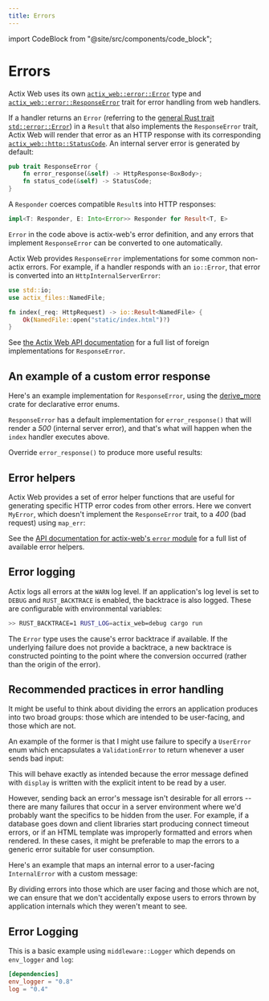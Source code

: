```yaml
---
title: Errors
---
```


import CodeBlock from "@site/src/components/code_block";

# Errors

Actix Web uses its own [`actix_web::error::Error`][actixerror] type and [`actix_web::error::ResponseError`][responseerror] trait for error handling from web handlers.

If a handler returns an `Error` (referring to the [general Rust trait `std::error::Error`][stderror]) in a `Result` that also implements the `ResponseError` trait, Actix Web will render that error as an HTTP response with its corresponding [`actix_web::http::StatusCode`][status_code]. An internal server error is generated by default:

```rust
pub trait ResponseError {
    fn error_response(&self) -> HttpResponse<BoxBody>;
    fn status_code(&self) -> StatusCode;
}
```

A `Responder` coerces compatible `Result`s into HTTP responses:

```rust
impl<T: Responder, E: Into<Error>> Responder for Result<T, E>
```

`Error` in the code above is actix-web's error definition, and any errors that implement `ResponseError` can be converted to one automatically.

Actix Web provides `ResponseError` implementations for some common non-actix errors. For example, if a handler responds with an `io::Error`, that error is converted into an `HttpInternalServerError`:

```rust
use std::io;
use actix_files::NamedFile;

fn index(_req: HttpRequest) -> io::Result<NamedFile> {
    Ok(NamedFile::open("static/index.html")?)
}
```

See [the Actix Web API documentation][responseerrorimpls] for a full list of foreign implementations for `ResponseError`.

## An example of a custom error response

Here's an example implementation for `ResponseError`, using the [derive_more] crate for declarative error enums.

<CodeBlock example="errors" file="main.rs" section="response-error" />

`ResponseError` has a default implementation for `error_response()` that will render a _500_ (internal server error), and that's what will happen when the `index` handler executes above.

Override `error_response()` to produce more useful results:

<CodeBlock example="errors" file="override_error.rs" section="override" />

## Error helpers

Actix Web provides a set of error helper functions that are useful for generating specific HTTP error codes from other errors. Here we convert `MyError`, which doesn't implement the `ResponseError` trait, to a _400_ (bad request) using `map_err`:

<CodeBlock example="errors" file="helpers.rs" section="helpers" />

See the [API documentation for actix-web's `error` module][actixerror] for a full list of available error helpers.

## Error logging

Actix logs all errors at the `WARN` log level. If an application's log level is set to `DEBUG` and `RUST_BACKTRACE` is enabled, the backtrace is also logged. These are configurable with environmental variables:

```sh
>> RUST_BACKTRACE=1 RUST_LOG=actix_web=debug cargo run
```

The `Error` type uses the cause's error backtrace if available. If the underlying failure does not provide a backtrace, a new backtrace is constructed pointing to the point where the conversion occurred (rather than the origin of the error).

## Recommended practices in error handling

It might be useful to think about dividing the errors an application produces into two broad groups: those which are intended to be user-facing, and those which are not.

An example of the former is that I might use failure to specify a `UserError` enum which encapsulates a `ValidationError` to return whenever a user sends bad input:

<CodeBlock example="errors" file="recommend_one.rs" section="recommend-one" />

This will behave exactly as intended because the error message defined with `display` is written with the explicit intent to be read by a user.

However, sending back an error's message isn't desirable for all errors -- there are many failures that occur in a server environment where we'd probably want the specifics to be hidden from the user. For example, if a database goes down and client libraries start producing connect timeout errors, or if an HTML template was improperly formatted and errors when rendered. In these cases, it might be preferable to map the errors to a generic error suitable for user consumption.

Here's an example that maps an internal error to a user-facing `InternalError` with a custom message:

<CodeBlock example="errors" file="recommend_two.rs" section="recommend-two" />

By dividing errors into those which are user facing and those which are not, we can ensure that we don't accidentally expose users to errors thrown by application internals which they weren't meant to see.

## Error Logging

This is a basic example using `middleware::Logger` which depends on `env_logger` and `log`:

```toml
[dependencies]
env_logger = "0.8"
log = "0.4"
```

<CodeBlock example="errors" file="logging.rs" section="logging" />

[actixerror]: https://docs.rs/actix-web/4/actix_web/error/struct.Error.html
[errorhelpers]: https://docs.rs/actix-web/4/actix_web/error/trait.ResponseError.html
[derive_more]: https://crates.io/crates/derive_more
[responseerror]: https://docs.rs/actix-web/4/actix_web/error/trait.ResponseError.html
[responseerrorimpls]: https://docs.rs/actix-web/4/actix_web/error/trait.ResponseError.html#foreign-impls
[stderror]: https://doc.rust-lang.org/std/error/trait.Error.html
[status_code]: https://docs.rs/actix-web/4/actix_web/http/struct.StatusCode.html
